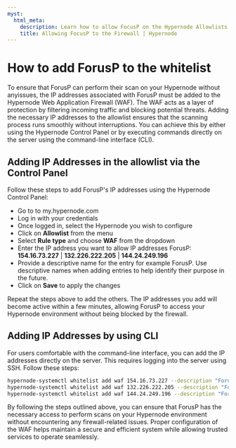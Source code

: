 ```yaml
---
myst:
  html_meta:
    description: Learn how to allow FocusP on the Hypernode Allowlists
    title: Allowing FocusP to the Firewall | Hypernode
---
```


# How to add ForusP to the whitelist

To ensure that ForusP can perform their scan on your Hypernode without anyissues, the IP addresses associated with ForusP must be added to the Hypernode Web Application Firewall (WAF). The WAF acts as a layer of protection by filtering incoming traffic and blocking potential threats. Adding the necessary IP addresses to the allowlist ensures that the scanning process runs smoothly without interruptions. You can achieve this by either using the Hypernode Control Panel or by executing commands directly on the server using the command-line interface (CLI).

## Adding IP Addresses in the allowlist via the Control Panel

Follow these steps to add ForusP's IP addresses using the Hypernode Control Panel:

- Go to to my.hypernode.com
- Log in with your credentials
- Once logged in, select the Hypernode you wish to configure
- Click on **Allowlist** from the menu
- Select **Rule type** and choose **WAF** from the dropdown
- Enter the IP address you want to allow
  IP addresses ForusP: **154.16.73.227** | **132.226.222.205** | **144.24.249.196**
- Provide a descriptive name for the entry for example ForusP. Use descriptive names when adding entries to help identify their purpose in the future.
- Click on **Save** to apply the changes

Repeat the steps above to add the others. The IP addresses you add will become active within a few minutes, allowing ForusP to access your Hypernode environment without being blocked by the firewall.

## Adding IP Addresses by using CLI

For users comfortable with the command-line interface, you can add the IP addresses directly on the server. This requires logging into the server using SSH. Follow these steps:

```bash
hypernode-systemctl whitelist add waf 154.16.73.227 --description "ForusP"
hypernode-systemctl whitelist add waf 132.226.222.205 --description "ForusP"
hypernode-systemctl whitelist add waf 144.24.249.196 --description "ForusP"
```

By following the steps outlined above, you can ensure that ForusP has the necessary access to perform scans on your Hypernode environment without encountering any firewall-related issues. Proper configuration of the WAF helps maintain a secure and efficient system while allowing trusted services to operate seamlessly.
